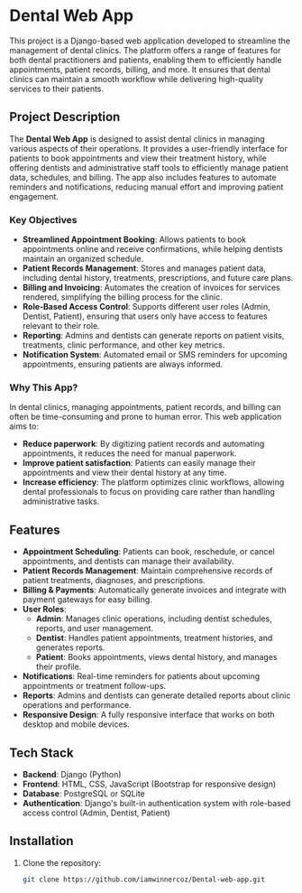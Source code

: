 # Dental Web App

This project is a Django-based web application developed to streamline the management of dental clinics. The platform offers a range of features for both dental practitioners and patients, enabling them to efficiently handle appointments, patient records, billing, and more. It ensures that dental clinics can maintain a smooth workflow while delivering high-quality services to their patients.

## Project Description

The **Dental Web App** is designed to assist dental clinics in managing various aspects of their operations. It provides a user-friendly interface for patients to book appointments and view their treatment history, while offering dentists and administrative staff tools to efficiently manage patient data, schedules, and billing. The app also includes features to automate reminders and notifications, reducing manual effort and improving patient engagement.

### Key Objectives

- **Streamlined Appointment Booking**: Allows patients to book appointments online and receive confirmations, while helping dentists maintain an organized schedule.
- **Patient Records Management**: Stores and manages patient data, including dental history, treatments, prescriptions, and future care plans.
- **Billing and Invoicing**: Automates the creation of invoices for services rendered, simplifying the billing process for the clinic.
- **Role-Based Access Control**: Supports different user roles (Admin, Dentist, Patient), ensuring that users only have access to features relevant to their role.
- **Reporting**: Admins and dentists can generate reports on patient visits, treatments, clinic performance, and other key metrics.
- **Notification System**: Automated email or SMS reminders for upcoming appointments, ensuring patients are always informed.

### Why This App?

In dental clinics, managing appointments, patient records, and billing can often be time-consuming and prone to human error. This web application aims to:

- **Reduce paperwork**: By digitizing patient records and automating appointments, it reduces the need for manual paperwork.
- **Improve patient satisfaction**: Patients can easily manage their appointments and view their dental history at any time.
- **Increase efficiency**: The platform optimizes clinic workflows, allowing dental professionals to focus on providing care rather than handling administrative tasks.

## Features

- **Appointment Scheduling**: Patients can book, reschedule, or cancel appointments, and dentists can manage their availability.
- **Patient Records Management**: Maintain comprehensive records of patient treatments, diagnoses, and prescriptions.
- **Billing & Payments**: Automatically generate invoices and integrate with payment gateways for easy billing.
- **User Roles**:
  - **Admin**: Manages clinic operations, including dentist schedules, reports, and user management.
  - **Dentist**: Handles patient appointments, treatment histories, and generates reports.
  - **Patient**: Books appointments, views dental history, and manages their profile.
- **Notifications**: Real-time reminders for patients about upcoming appointments or treatment follow-ups.
- **Reports**: Admins and dentists can generate detailed reports about clinic operations and performance.
- **Responsive Design**: A fully responsive interface that works on both desktop and mobile devices.

## Tech Stack

- **Backend**: Django (Python)
- **Frontend**: HTML, CSS, JavaScript (Bootstrap for responsive design)
- **Database**: PostgreSQL or SQLite
- **Authentication**: Django's built-in authentication system with role-based access control (Admin, Dentist, Patient)

## Installation

1. Clone the repository:
   ```bash
   git clone https://github.com/iamwinnercoz/Dental-web-app.git
